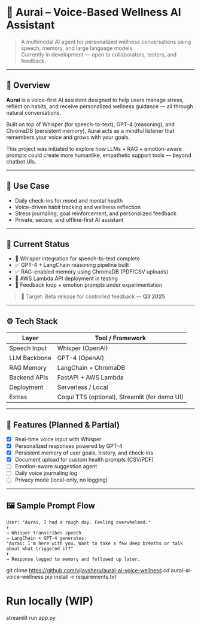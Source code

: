 # 🧘 Aurai – Voice-Based Wellness AI Assistant

> A multimodal AI agent for personalized wellness conversations using speech, memory, and large language models.  
> Currently in development — open to collaborators, testers, and feedback.

---

## 📌 Overview

**Aurai** is a voice-first AI assistant designed to help users manage stress, reflect on habits, and receive personalized wellness guidance — all through natural conversations.

Built on top of Whisper (for speech-to-text), GPT-4 (reasoning), and ChromaDB (persistent memory), Aurai acts as a mindful listener that remembers your voice and grows with your goals.

This project was initiated to explore how LLMs + RAG + emotion-aware prompts could create more humanlike, empathetic support tools — beyond chatbot UIs.

---

## 🎯 Use Case

- Daily check-ins for mood and mental health
- Voice-driven habit tracking and wellness reflection
- Stress journaling, goal reinforcement, and personalized feedback
- Private, secure, and offline-first AI assistant

---

## 🚧 Current Status

- 🧠 Whisper integration for speech-to-text complete  
- ✅ GPT-4 + LangChain reasoning pipeline built  
- ✅ RAG-enabled memory using ChromaDB (PDF/CSV uploads)  
- 🔐 AWS Lambda API deployment in testing  
- 🧪 Feedback loop + emotion prompts under experimentation

> 🎯 Target: Beta release for controlled feedback — **Q3 2025**

---

## ⚙️ Tech Stack

| Layer         | Tool / Framework |
|---------------|------------------|
| Speech Input  | Whisper (OpenAI) |
| LLM Backbone  | GPT-4 (OpenAI)   |
| RAG Memory    | LangChain + ChromaDB |
| Backend APIs  | FastAPI + AWS Lambda |
| Deployment    | Serverless / Local |
| Extras        | Coqui TTS (optional), Streamlit (for demo UI)

---

## 🧠 Features (Planned & Partial)

- [x] Real-time voice input with Whisper  
- [x] Personalized responses powered by GPT-4  
- [x] Persistent memory of user goals, history, and check-ins  
- [x] Document upload for custom health prompts (CSV/PDF)  
- [ ] Emotion-aware suggestion agent  
- [ ] Daily voice journaling log  
- [ ] Privacy mode (local-only, no logging)

---

## 🖼 Sample Prompt Flow

```text
User: "Aurai, I had a rough day. Feeling overwhelmed."
⬇️
→ Whisper transcribes speech
→ LangChain + GPT-4 generates:
"Aurai: I'm here with you. Want to take a few deep breaths or talk about what triggered it?"
⬇️
→ Response logged to memory and followed up later.
```

git clone https://github.com/vijaysheru/aurai-ai-voice-wellness
cd aurai-ai-voice-wellness
pip install -r requirements.txt

# Run locally (WIP)
streamlit run app.py
